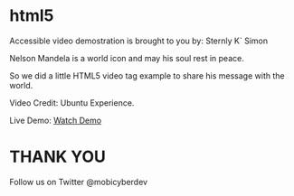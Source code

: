 html5
=====

Accessible video demostration is brought to you by: Sternly K` Simon

Nelson Mandela is a world icon and may his soul rest in peace. 

So we did a little HTML5 video tag example to share his message with
the world.

Video Credit: Ubuntu Experience.

Live Demo: <a href="http://mobicyberdev.com/showcase/html5/"> Watch Demo </a>

<h1> THANK YOU </h1>
Follow us on Twitter @mobicyberdev
